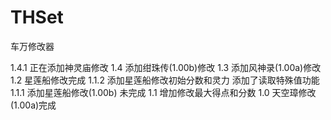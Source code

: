 # THSet
车万修改器

1.4.1 正在添加神灵庙修改
1.4 添加绀珠传(1.00b)修改
1.3 添加风神录(1.00a)修改
1.2 星莲船修改完成
1.1.2 添加星莲船修改初始分数和灵力 添加了读取特殊值功能
1.1.1 添加星莲船修改(1.00b) 未完成
1.1 增加修改最大得点和分数
1.0 天空璋修改(1.00a)完成